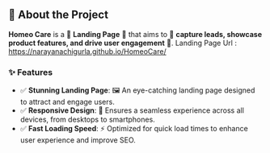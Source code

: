 ## 📝 About the Project

**Homeo Care** is a 🌟 **Landing Page** 🌟 that aims to 🎯 **capture leads, showcase product features, and drive user engagement** 🎯. 
Landing Page Url : https://narayanachigurla.github.io/HomeoCare/

### ✨ Features

- ✅ **Stunning Landing Page**: 🖼️ An eye-catching landing page designed to attract and engage users.
- ✅ **Responsive Design**: 📱 Ensures a seamless experience across all devices, from desktops to smartphones.
- ✅ **Fast Loading Speed**: ⚡ Optimized for quick load times to enhance user experience and improve SEO.

